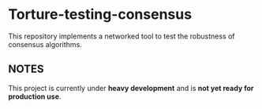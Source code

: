 # Torture-testing-consensus

This repository implements a networked tool to test the robustness of consensus algorithms.

## NOTES

This project is currently under **heavy development** and is **not yet ready for production use**.